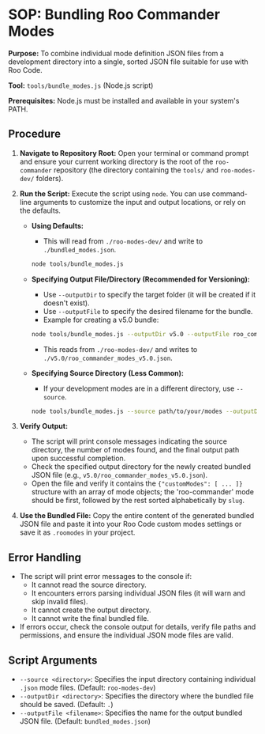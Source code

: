 # SOP: Bundling Roo Commander Modes

**Purpose:** To combine individual mode definition JSON files from a development directory into a single, sorted JSON file suitable for use with Roo Code.

**Tool:** `tools/bundle_modes.js` (Node.js script)

**Prerequisites:** Node.js must be installed and available in your system's PATH.

## Procedure

1.  **Navigate to Repository Root:** Open your terminal or command prompt and ensure your current working directory is the root of the `roo-commander` repository (the directory containing the `tools/` and `roo-modes-dev/` folders).

2.  **Run the Script:** Execute the script using `node`. You can use command-line arguments to customize the input and output locations, or rely on the defaults.

    - **Using Defaults:**

      - This will read from `./roo-modes-dev/` and write to `./bundled_modes.json`.

      ```bash
      node tools/bundle_modes.js
      ```

    - **Specifying Output File/Directory (Recommended for Versioning):**

      - Use `--outputDir` to specify the target folder (it will be created if it doesn't exist).
      - Use `--outputFile` to specify the desired filename for the bundle.
      - Example for creating a v5.0 bundle:

      ```bash
      node tools/bundle_modes.js --outputDir v5.0 --outputFile roo_commander_modes_v5.0.json
      ```

      - This reads from `./roo-modes-dev/` and writes to `./v5.0/roo_commander_modes_v5.0.json`.

    - **Specifying Source Directory (Less Common):**
      - If your development modes are in a different directory, use `--source`.
      ```bash
      node tools/bundle_modes.js --source path/to/your/modes --outputDir v5.1 --outputFile roo_commander_modes_v5.1.json
      ```

3.  **Verify Output:**

    - The script will print console messages indicating the source directory, the number of modes found, and the final output path upon successful completion.
    - Check the specified output directory for the newly created bundled JSON file (e.g., `v5.0/roo_commander_modes_v5.0.json`).
    - Open the file and verify it contains the `{"customModes": [ ... ]}` structure with an array of mode objects; the 'roo-commander' mode should be first, followed by the rest sorted alphabetically by `slug`.

4.  **Use the Bundled File:** Copy the entire content of the generated bundled JSON file and paste it into your Roo Code custom modes settings or save it as `.roomodes` in your project.

## Error Handling

- The script will print error messages to the console if:
  - It cannot read the source directory.
  - It encounters errors parsing individual JSON files (it will warn and skip invalid files).
  - It cannot create the output directory.
  - It cannot write the final bundled file.
- If errors occur, check the console output for details, verify file paths and permissions, and ensure the individual JSON mode files are valid.

## Script Arguments

- `--source <directory>`: Specifies the input directory containing individual `.json` mode files. (Default: `roo-modes-dev`)
- `--outputDir <directory>`: Specifies the directory where the bundled file should be saved. (Default: `.`)
- `--outputFile <filename>`: Specifies the name for the output bundled JSON file. (Default: `bundled_modes.json`)
